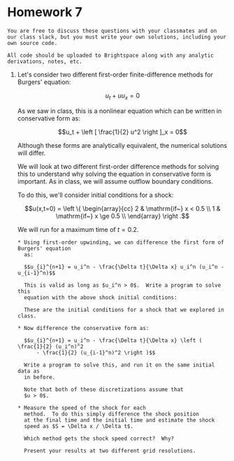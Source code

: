 # Homework 7

```{note}
You are free to discuss these questions with your classmates and on
our class slack, but you must write your own solutions, including your
own source code.

All code should be uploaded to Brightspace along with any analytic
derivations, notes, etc.
```

1. Let's consider two different first-order finite-difference methods for Burgers'
   equation:

   $$u_t + u u_x = 0$$

   As we saw in class, this is a nonlinear equation which can be written in conservative
   form as:

   $$u_t + \left [ \frac{1}{2} u^2 \right ]_x = 0$$

   Although these forms are analytically equivalent, the numerical solutions
   will differ.

   We will look at two different first-order difference methods for
   solving this to understand why solving the equation in conservative
   form is important.  As in class, we will assume outflow boundary
   conditions.

   To do this, we'll consider initial conditions for a shock:

   $$u(x,t=0) = \left \{ \begin{array}{cc} 2 & \mathrm{if~} x < 0.5 \\
                                        1 & \mathrm{if~} x \ge 0.5 \\
                      \end{array} \right .$$

   We will run for a maximum time of $t = 0.2$.

   ```{admonition} Your task
   * Using first-order upwinding, we can difference the first form of Burgers' equation
     as:

     $$u_{i}^{n+1} = u_i^n - \frac{\Delta t}{\Delta x} u_i^n (u_i^n - u_{i-1}^n)$$

     This is valid as long as $u_i^n > 0$.  Write a program to solve this
     equation with the above shock initial conditions:

     These are the initial conditions for a shock that we explored in class.

   * Now difference the conservative form as:

     $$u_{i}^{n+1} = u_i^n - \frac{\Delta t}{\Delta x} \left ( \frac{1}{2} (u_i^n)^2
         - \frac{1}{2} (u_{i-1}^n)^2 \right )$$

     Write a program to solve this, and run it on the same initial data as
     in before.

     Note that both of these discretizations assume that
     $u > 0$.

   * Measure the speed of the shock for each
     method.  To do this simply difference the shock position
     at the final time and the initial time and estimate the shock
     speed as $S = \Delta x / \Delta t$.

     Which method gets the shock speed correct?  Why?

     Present your results at two different grid resolutions.
